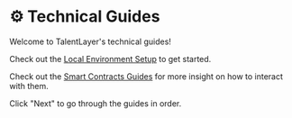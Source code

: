 # ⚙ Technical Guides

Welcome to TalentLayer's technical guides!&#x20;

Check out the [Local Environment Setup](broken-reference) to get started.

Check out the [Smart Contracts Guides](smart-contracts/) for more insight on how to interact with them.

Click "Next" to go through the guides in order.&#x20;
